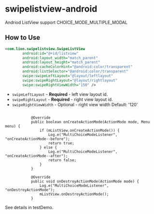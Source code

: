 swipelistview-android
=====================

Andriod ListView support CHOICE_MODE_MULTIPLE_MODAL

How to Use
---------------------

```xml
<com.lion.swipelistview.SwipeListView
        android:id="@+id/listview"
        android:layout_width="match_parent"
        android:layout_height="match_parent"
        android:cacheColorHint="@android:color/transparent"
        android:listSelector="@android:color/transparent"
        swipe:swipeLeftLayout="@layout/leftlayout"
        swipe:swipeRightLayout="@layout/rightlayout"
        swipe:swipeRightViewWidth="150" />
```

* `swipeLeftLayout` - **Required** - left view layout id.
* `swipeRightLayout` - **Required** - right view layout id.
* `swipeRightViewWidth` - Optional - right view width Default: '120'

```

			@Override
			public boolean onCreateActionMode(ActionMode mode, Menu menu) {
				if (mListView.onCreateActionMode()) {
					Log.e("MultiChoiceModeListener", "onCreateActionMode--before");
					return true;
				} else {
					Log.e("MultiChoiceModeListener", "onCreateActionMode--after");
					return false;
				}
			}

			@Override
			public void onDestroyActionMode(ActionMode mode) {
				Log.e("MultiChoiceModeListener", "onDestroyActionMode");
				mListView.onDestroyActionMode();
			}
```
See details in testDemo.